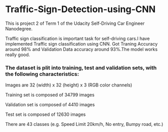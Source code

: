# Traffic-Sign-Detection-using-CNN

This is project 2 of Term 1 of the Udacity Self-Driving Car Engineer Nanodegree.

Traffic sign classification is important task for self-driving cars.I have implemented Traffic sign classification using CNN.
Got Traning Accuracy around 98% and Validation Data accuracy around 93%.The model works really good.

### The dataset is plit into training, test and validation sets, with the following characteristics:
Images are 32 (width) x 32 (height) x 3 (RGB color channels)

Training set is composed of 34799 images

Validation set is composed of 4410 images

Test set is composed of 12630 images

There are 43 classes (e.g. Speed Limit 20km/h, No entry, Bumpy road, etc.)
